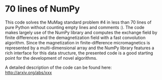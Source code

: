 70 lines of NumPy
=================

This code solves the MuMag standard problem #4 in less than 70 lines of pure
Python without counting empty lines and comments :). The code makes largely
use of the NumPy library and computes the exchange field by finite differences
and the demagnetization field with a fast convolution algorithm. Since the
magnetization in finite-difference micromagnetics is represented by a
multi-dimensional array and the NumPy library features a rich interface for
this data structure, the presented code is a good starting point for the
development of novel algorithms.

A detailed description of the code can be found here: http://arxiv.org/abs/xxx

